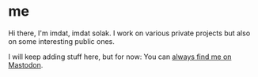 # me

Hi there, 
I'm imdat, imdat solak. I work on various private projects but also on some interesting public ones.

I will keep adding stuff here, but for now: You can <a rel="me" href="https://tech.lgbt/@imdat">always find me on Mastodon</a>.
<!--
**imdatsolak/imdatsolak** is a ✨ _special_ ✨ repository because its `README.md` (this file) appears on your GitHub profile.

Here are some ideas to get you started:

- 🔭 I’m currently working on ...
- 🌱 I’m currently learning ...
- 👯 I’m looking to collaborate on ...
- 🤔 I’m looking for help with ...
- 💬 Ask me about ...
- 📫 How to reach me: ...
- 😄 Pronouns: ...
- ⚡ Fun fact: ...
-->
